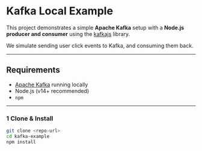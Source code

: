 #  Kafka Local Example

This project demonstrates a simple **Apache Kafka** setup with a **Node.js producer and consumer** using the [kafkajs](https://kafka.js.org/) library.

We simulate sending user click events to Kafka, and consuming them back.

---

##  Requirements

- [Apache Kafka](https://kafka.apache.org/) running locally
- Node.js (v14+ recommended)
- `npm`

---

### 1 Clone & Install

```bash
git clone <repo-url>
cd kafka-example
npm install
